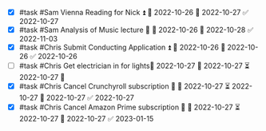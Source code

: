 - [x] #task #Sam Vienna Reading for Nick ⏫ 🛫 2022-10-26 📅 2022-10-27 ✅ 2022-10-27
- [x] #task #Sam Analysis of Music lecture 🔼 🛫 2022-10-26 📅 2022-10-28 ✅ 2022-11-03
- [x] #task #Chris Submit Conducting Application ⏫ 🛫 2022-10-26 📅 2022-10-26 ✅ 2022-10-26
- [ ] #task #Chris Get electrician in for lights📅 2022-10-27 🛫 2022-10-27 ⏳ 2022-10-27 🔽 
- [x] #task #Chris Cancel Crunchyroll subscription 🔽 🛫 2022-10-27 ⏳ 2022-10-27 📅 2022-10-27 ✅ 2022-10-27
- [x] #task #Chris Cancel Amazon Prime  subscription 🔽 🛫 2022-10-27 ⏳ 2022-10-27 📅 2022-10-27 ✅ 2023-01-15